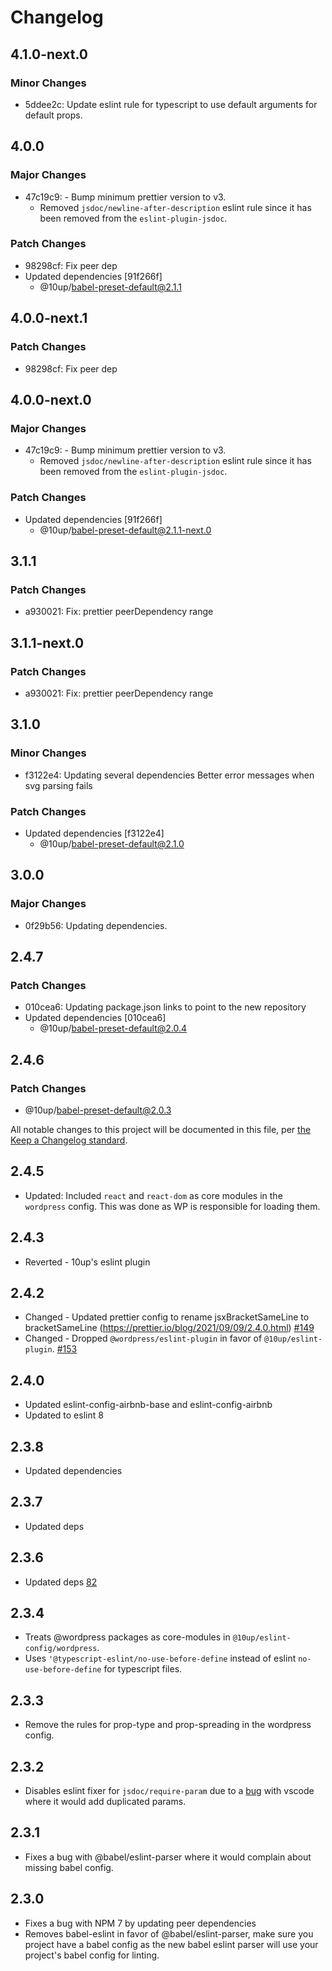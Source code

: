 # Changelog

## 4.1.0-next.0

### Minor Changes

- 5ddee2c: Update eslint rule for typescript to use default arguments for default props.

## 4.0.0

### Major Changes

- 47c19c9: - Bump minimum prettier version to v3.
  - Removed `jsdoc/newline-after-description` eslint rule since it has been removed from the `eslint-plugin-jsdoc`.

### Patch Changes

- 98298cf: Fix peer dep
- Updated dependencies [91f266f]
  - @10up/babel-preset-default@2.1.1

## 4.0.0-next.1

### Patch Changes

- 98298cf: Fix peer dep

## 4.0.0-next.0

### Major Changes

- 47c19c9: - Bump minimum prettier version to v3.
  - Removed `jsdoc/newline-after-description` eslint rule since it has been removed from the `eslint-plugin-jsdoc`.

### Patch Changes

- Updated dependencies [91f266f]
  - @10up/babel-preset-default@2.1.1-next.0

## 3.1.1

### Patch Changes

- a930021: Fix: prettier peerDependency range

## 3.1.1-next.0

### Patch Changes

- a930021: Fix: prettier peerDependency range

## 3.1.0

### Minor Changes

- f3122e4: Updating several dependencies
  Better error messages when svg parsing fails

### Patch Changes

- Updated dependencies [f3122e4]
  - @10up/babel-preset-default@2.1.0

## 3.0.0

### Major Changes

- 0f29b56: Updating dependencies.

## 2.4.7

### Patch Changes

- 010cea6: Updating package.json links to point to the new repository
- Updated dependencies [010cea6]
  - @10up/babel-preset-default@2.0.4

## 2.4.6

### Patch Changes

- @10up/babel-preset-default@2.0.3

All notable changes to this project will be documented in this file, per [the Keep a Changelog standard](http://keepachangelog.com/).

## 2.4.5

- Updated: Included `react` and `react-dom` as core modules in the `wordpress` config. This was done as WP is responsible for loading them.

## 2.4.3

- Reverted - 10up's eslint plugin

## 2.4.2

- Changed - Updated prettier config to rename jsxBracketSameLine to bracketSameLine (https://prettier.io/blog/2021/09/09/2.4.0.html) [#149](https://github.com/10up/10up-toolkit/pull/149)
- Changed - Dropped `@wordpress/eslint-plugin` in favor of `@10up/eslint-plugin`. [#153](https://github.com/10up/10up-toolkit/pull/153)

## 2.4.0

- Updated eslint-config-airbnb-base and eslint-config-airbnb
- Updated to eslint 8

## 2.3.8

- Updated dependencies

## 2.3.7

- Updated deps

## 2.3.6

- Updated deps [82](https://github.com/10up/10up-toolkit/pull/82)

## 2.3.4

- Treats @wordpress packages as core-modules in `@10up/eslint-config/wordpress`.
- Uses `'@typescript-eslint/no-use-before-define` instead of eslint `no-use-before-define` for typescript files.

## 2.3.3

- Remove the rules for prop-type and prop-spreading in the wordpress config.

## 2.3.2

- Disables eslint fixer for `jsdoc/require-param` due to a [bug](https://github.com/10up/10up-scripts/issues/17) with vscode where it would add duplicated params.

## 2.3.1

- Fixes a bug with @babel/eslint-parser where it would complain about missing babel config.

## 2.3.0

- Fixes a bug with NPM 7 by updating peer dependencies
- Removes babel-eslint in favor of @babel/eslint-parser, make sure you project have a babel config as the new babel eslint parser will use your project's babel config for linting.
